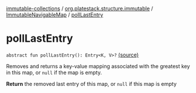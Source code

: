 [immutable-collections](../../index.md) / [org.platestack.structure.immutable](../index.md) / [ImmutableNavigableMap](index.md) / [pollLastEntry](.)

# pollLastEntry

`abstract fun pollLastEntry(): Entry<K, V>?` [(source)](https://github.com/PlateStack/immutable-collections/blob/v0.1.0-alpha/src/main/kotlin/org/platestack/structure/immutable/ImmutableNavigableMap.kt#L214)

Removes and returns a key-value mapping associated with
the greatest key in this map, or `null` if the map is empty.

**Return**
the removed last entry of this map,
    or `null` if this map is empty

